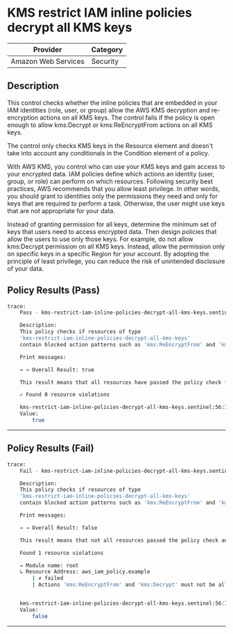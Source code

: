 # KMS restrict IAM inline policies decrypt all KMS keys

| Provider            | Category |
|---------------------|----------|
| Amazon Web Services | Security |

## Description

This control checks whether the inline policies that are embedded in your IAM identities (role, user, or group) allow the AWS KMS decryption and re-encryption actions on all KMS keys. The control fails if the policy is open enough to allow kms:Decrypt or kms:ReEncryptFrom actions on all KMS keys.

The control only checks KMS keys in the Resource element and doesn't take into account any conditionals in the Condition element of a policy.

With AWS KMS, you control who can use your KMS keys and gain access to your encrypted data. IAM policies define which actions an identity (user, group, or role) can perform on which resources. Following security best practices, AWS recommends that you allow least privilege. In other words, you should grant to identities only the permissions they need and only for keys that are required to perform a task. Otherwise, the user might use keys that are not appropriate for your data.

Instead of granting permission for all keys, determine the minimum set of keys that users need to access encrypted data. Then design policies that allow the users to use only those keys. For example, do not allow kms:Decrypt permission on all KMS keys. Instead, allow the permission only on specific keys in a specific Region for your account. By adopting the principle of least privilege, you can reduce the risk of unintended disclosure of your data.

## Policy Results (Pass)
```bash
trace:
    Pass - kms-restrict-iam-inline-policies-decrypt-all-kms-keys.sentinel

    Description:
    This policy checks if resources of type
    'kms-restrict-iam-inline-policies-decrypt-all-kms-keys'
    contain blocked action patterns such as 'kms:ReEncryptFrom' and 'kms:Decrypt'

    Print messages:

    → → Overall Result: true

    This result means that all resources have passed the policy check for the policy kms-restrict-iam-inline-policies-decrypt-all-kms-keys.

    ✓ Found 0 resource violations

    kms-restrict-iam-inline-policies-decrypt-all-kms-keys.sentinel:56:1 - Rule "main"
    Value:
        true
```

---

## Policy Results (Fail)
```bash
trace:
    Fail - kms-restrict-iam-inline-policies-decrypt-all-kms-keys.sentinel

    Description:
    This policy checks if resources of type
    'kms-restrict-iam-inline-policies-decrypt-all-kms-keys'
    contain blocked action patterns such as 'kms:ReEncryptFrom' and 'kms:Decrypt'

    Print messages:

    → → Overall Result: false

    This result means that not all resources passed the policy check and the protected behavior is not allowed for the policy kms-restrict-iam-inline-policies-decrypt-all-kms-keys.

    Found 1 resource violations

    → Module name: root
    ↳ Resource Address: aws_iam_policy.example
        | ✗ failed
        | Actions 'kms:ReEncryptFrom' and 'kms:Decrypt' must not be allowed on all 'KMS keys'. Refer to https://docs.aws.amazon.com/securityhub/latest/userguide/kms-controls.html#kms-2 for more details.


    kms-restrict-iam-inline-policies-decrypt-all-kms-keys.sentinel:56:1 - Rule "main"
    Value:
        false
```

---